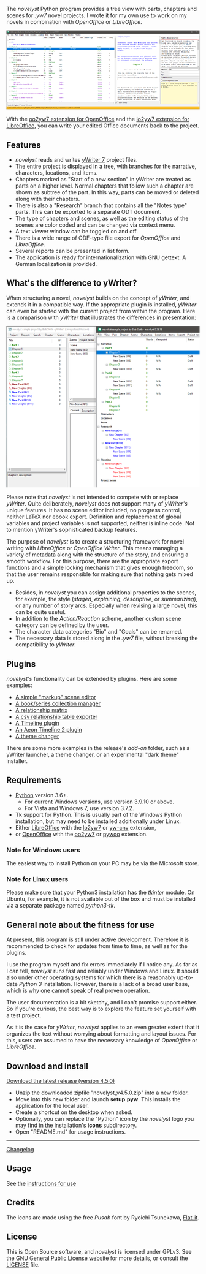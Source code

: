 The *novelyst* Python program provides a tree view with parts, chapters and scenes for *.yw7* novel projects. I wrote it for my own use to work on my novels in combination with *OpenOffice* or *LibreOffice*. 

![Screenshot](Screenshots/screen01.png)

With the [oo2yw7 extension for OpenOffice](https://peter88213.github.io/oo2yw7) and the [lo2yw7 extension for LibreOffice](https://peter88213.github.io/lo2yw7), you can write your edited Office documents back to the project.


## Features

- *novelyst* reads and writes [yWriter 7](http://spacejock.com/yWriter7.html) project files.
- The entire project is displayed in a tree, with branches for the narrative, characters, locations, and items.
- Chapters marked as "Start of a new section" in yWriter are treated as parts on a higher level. Normal chapters that follow such a chapter are shown as subtree of the part. In this way, parts can be moved or deleted along with their chapters.
- There is also a "Research" branch that contains all the "Notes type" parts. This can be exported to a separate ODT document. 
- The type of chapters and scenes, as well as the editing status of the scenes are color coded and can be changed via context menu.
- A text viewer window can be toggled on and off.
- There is a wide range of ODF-type file export for *OpenOffice* and *LibreOffice*.
- Several reports can be presented in list form. 
- The application is ready for internationalization with GNU gettext. A German localization is provided. 

## What's the difference to yWriter?

When structuring a novel, *novelyst* builds on the concept of *yWriter*, and extends it in a compatible way. If the appropriate plugin is installed, *yWriter* can even be started with the current project from within the program. Here is a comparison with *yWriter* that illustrates the differences in presentation:

![Screenshot](Screenshots/compare.png)

Please note that *novelyst* is not intended to compete with or replace *yWriter*. Quite deliberately, *novelyst* does not support many of *yWriter's* unique features. It has no scene editor included, no progress control, neither LaTeX nor ebook export. Definition and replacement of global variables and project variables is not supported, neither is inline code. Not to mention yWriter's sophisticated backup features.

The purpose of *novelyst* is to create a structuring framework for novel writing with *LibreOffice* or *OpenOffice Writer*. This means managing a variety of metadata along with the structure of the story, and ensuring a smooth workflow. For this purpose,  there are the appropriate export functions and a simple locking mechanism that gives enough freedom, so that the user remains responsible for making sure that nothing gets mixed up.

- Besides, in *novelyst* you can assign additional properties to the scenes, for example, the style (*staged*, *explaining*, *descriptive*, or *summarizing*), or any number of story arcs. Especially when revising a large novel, this can be quite useful. 
- In addition to the *Action/Reaction* scheme, another custom scene category can be defined by the user. 
- The character data categories "Bio" and "Goals" can be renamed.
- The necessary data is stored along in the *.yw7* file, without breaking the compatibility to *yWriter*.

## Plugins

*novelyst's* functionality can be extended by plugins. Here are some examples:

- [A simple "markup" scene editor](https://peter88213.github.io/novelyst_editor/)
- [A book/series collection manager](https://peter88213.github.io/novelyst_collection/)
- [A relationship matrix](https://peter88213.github.io/novelyst_matrix/)
- [A csv relationship table exporter](https://peter88213.github.io/novelyst_retablex)
- [A Timeline plugin](https://peter88213.github.io/novelyst_timeline/)
- [An Aeon Timeline 2 plugin](https://peter88213.github.io/novelyst_aeon2/)
- [A theme changer](https://peter88213.github.io/novelyst_themes/)

There are some more examples in the release's *add-on* folder, such as a yWriter launcher, a theme changer, or an experimental "dark theme" installer.

## Requirements

- [Python](https://www.python.org/) version 3.6+. 
     - For current Windows versions, use version 3.9.10 or above.
     - For Vista and Windows 7, use version 3.7.2.
- Tk support for Python. This is usually part of the Windows Python installation, but may need to be installed additionally under Linux.
- Either [LibreOffice](https://www.libreoffice.org/) with the [lo2yw7](https://peter88213.github.io/lo2yw7) or [yw-cnv](https://peter88213.github.io/yw-cnv) extension, 
- or [OpenOffice](https://www.openoffice.org) with the [oo2yw7](https://peter88213.github.io/oo2yw7) or [pywoo](https://peter88213.github.io/pywoo) extension.

### Note for Windows users

The easiest way to install Python on your PC may be via the Microsoft store. 

### Note for Linux users

Please make sure that your Python3 installation has the *tkinter* module. On Ubuntu, for example, it is not available out of the box and must be installed via a separate package named *python3-tk*. 

## General note about the fitness for use

At present, this program is still under active development. Therefore it is recommended to check for updates from time to time, as well as for the plugins. 

I use the program myself and fix errors immediately if I notice any. As far as I can tell, *novelyst* runs fast and reliably under Windows and Linux. It should also under other operating systems for which there is a reasonably up-to-date *Python 3* installation. However, there is a lack of a broad user base, which is why one cannot speak of real proven operation. 

The user documentation is a bit sketchy, and I can't promise support either. So if you're curious, the best way is to explore the feature set yourself with a test project.

As it is the case for *yWriter*, *novelyst* applies to an even greater extent that it organizes the text without worrying about formatting and layout issues. For this, users are assumed to have the necessary knowledge of *OpenOffice* or *LibreOffice*.

## Download and install

[Download the latest release (version 4.5.0)](https://raw.githubusercontent.com/peter88213/novelyst/main/dist/novelyst_v4.5.0.zip)

- Unzip the downloaded zipfile "novelyst_v4.5.0.zip" into a new folder.
- Move into this new folder and launch **setup.pyw**. This installs the application for the local user.
- Create a shortcut on the desktop when asked.
- Optionally, you can replace the "Python" icon by the *novelyst* logo you may find in the installation's **icons** subdirectory.
- Open "README.md" for usage instructions.

------------------------------------------------------------------

[Changelog](changelog)

## Usage

See the [instructions for use](usage)

## Credits

The icons are made using the free *Pusab* font by Ryoichi Tsunekawa, [Flat-it](http://flat-it.com/).

## License

This is Open Source software, and *novelyst* is licensed under GPLv3. See the
[GNU General Public License website](https://www.gnu.org/licenses/gpl-3.0.en.html) for more
details, or consult the [LICENSE](https://github.com/peter88213/novelyst/blob/main/LICENSE) file.
